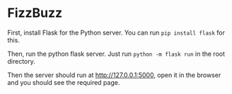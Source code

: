 # FizzBuzz

First, install Flask for the Python server. You can run `pip install flask` for this. 

Then, run the python flask server. Just run `python -m flask run` in the root directory.

Then the server should run at http://127.0.0.1:5000, open it in the browser and you should see the required page.
